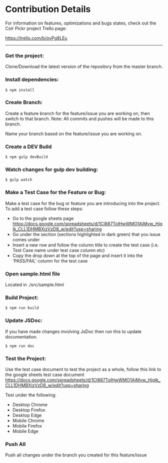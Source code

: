 # Contribution Details

For information on features, optimizations and bugs states, check out the Colr Pickr project Trello page:

https://trello.com/b/ovPg9LEu

---

### Get the project:

Clone/Download the latest version of the repository from the master branch.

### Install dependencies:

```shell
$ npm install
```

### Create Branch:

Create a feature branch for the feature/issue you are working on, then switch to that branch. Note: All commits and pushes will be made to this branch.

Name your branch based on the feature/issue you are working on.

### Create a DEV Build

```shell
$ npm gulp devBuild
```

### Watch changes for gulp dev building:

```shell
$ gulp watch
```

### Make a Test Case for the Feature or Bug:

Make a test case for the bug or feature you are introducing into the project. To add a test case follow these steps:

-   Go to the google sheets page https://docs.google.com/spreadsheets/d/1CI887TolHwWMO1AjMvw_HjqIk_CLL1DHMBXizVzD8_w/edit?usp=sharing
-   Go under the section (sections highlighted in dark green) that you issue comes under
-   Insert a new row and follow the column title to create the test case (i.e. Test Case name under test case column etc)
-   Copy the drop down at the top of the page and insert it into the 'PASS/FAIL' column for the test case

### Open sample.html file

Located in ./src/sample.html

### Build Project:

```shell
$ npm run build
```

### Update JSDoc:

If you have made changes involving JsDoc then run this to update documentation.

```shell
$ npm run doc
```

### Test the Project:

Use the test case document to test the project as a whole, follow this link to the google sheets test case document https://docs.google.com/spreadsheets/d/1CI887TolHwWMO1AjMvw_HjqIk_CLL1DHMBXizVzD8_w/edit?usp=sharing

Test under the following:

-   Desktop Chrome
-   Desktop Firefox
-   Desktop Edge
-   Mobile Chrome
-   Mobile Firefox
-   Mobile Edge

### Push All

Push all changes under the branch you created for this feature/issue
